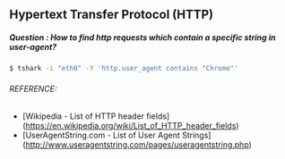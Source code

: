 ## Hypertext Transfer Protocol (HTTP)
##### Question : How to find http requests which contain a specific string in user-agent?
```bash
$ tshark -i "eth0" -Y 'http.user_agent contains "Chrome"'
```

###### REFERENCE:

* [Wikipedia - List of HTTP header fields]
(https://en.wikipedia.org/wiki/List_of_HTTP_header_fields)
* [UserAgentString.com - List of User Agent Strings]
(http://www.useragentstring.com/pages/useragentstring.php)
